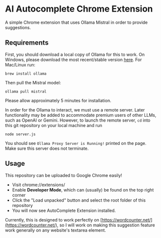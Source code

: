 # AI Autocomplete Chrome Extension
A simple Chrome extension that uses Ollama Mistral in order to provide suggestions.

## Requirements
First, you should download a local copy of Ollama for this to work. On Windows, please
download the most recent/stable version [here](https://ollama.com/). For Mac/Linux run:
```
brew install ollama
```

Then pull the Mistral model:
```
ollama pull mistral
```

Please allow approximately 5 minutes for installation.

In order for the Ollama to interact, we must use a remote server. Later functionality
may be added to accommodate premium users of other LLMs, such as OpenAI or Gemini.
However, to launch the remote server, `cd` into this git repository on your local machine
and run
```
node server.js
```

You should see `Ollama Proxy Server is Running!` printed on the page. Make sure this server
does not terminate.

## Usage
This repository can be uploaded to Google Chrome easily!
- Visit chrome://extensions/
- Enable **Developer Mode**, which can (usually) be found on the top right corner
- Click the "Load unpacked" button and select the root folder of this repository
- You will now see AutoComplete Extension installed.

Currently, this is designed to work perfectly on [https://wordcounter.net/](https://wordcounter.net/),
so I will work on making this suggestion feature work generally on any website's textarea element.